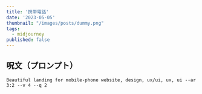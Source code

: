 ```yaml
---
title: '携帯電話'
date: '2023-05-05'
thumbnail: "/images/posts/dummy.png"
tags:
  - midjourney
published: false
---
```


## 呪文（プロンプト）
```
Beautiful landing for mobile-phone website, design, ux/ui, ux, ui --ar 3:2 --v 4 --q 2
```